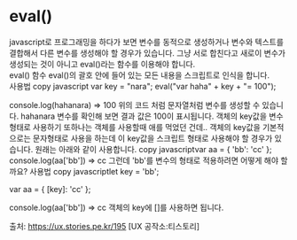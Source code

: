 # eval()

javascript로 프로그래밍을 하다가 보면 변수를 동적으로 생성하거나 변수와 텍스트를 결합해서 다른 변수를 생성해야 할 경우가 있습니다. 그냥 서로 합친다고 새로이 변수가 생성되는 것이 아니고 eval()라는 함수를 이용해야 합니다.  
eval() 함수
eval()의 괄호 안에 들어 있는 모든 내용을 스크립트로 인식을 합니다.  
사용법
copy javascript  var key = "nara";
  eval("var haha" + key + "= 100");

 console.log(hahanara)
 => 100
위의 코드 처럼 문자열처럼 변수를 생성할 수 있습니다. 
hahanara 변수를 확인해 보면 결과 값은 100이 표시됩니다. 
객체의 key값을 변수 형태로 사용하기
또하나는 객체를 사용할때 애를 먹었던 건데..
객체의 key값을 기본적으로는 문자형태로 사용을 하는데 이 key값을 스크립트 형태로 사용해야 할 경우가 있습니다. 
원래는 아래와 같이 사용합니다. 
copy javascriptvar aa = {
  'bb': 'cc'
};
console.log(aa['bb'])
=> cc
그런데 'bb'를 변수의 형태로 적용하려면 어떻게 해야 할까요?
사용법
copy javascriptlet key = 'bb';

var aa = {
  [key]: 'cc'
};

console.log(aa['bb'])
=> cc
객체의 key에 []를 사용하면 됩니다.


출처: https://ux.stories.pe.kr/195 [UX 공작소:티스토리]
